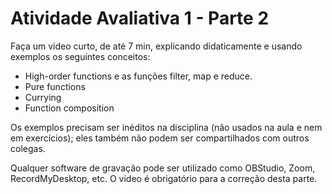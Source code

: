 # Atividade Avaliativa 1 - Parte 2

Faça um video curto, de até 7 min, explicando didaticamente e usando exemplos os seguintes conceitos:

- High-order functions e as funções filter, map e reduce.
- Pure functions
- Currying
- Function composition

Os exemplos precisam ser inéditos na disciplina (não usados na aula e nem em exercícios); eles também não podem ser compartilhados com outros colegas.

Qualquer software de gravação pode ser utilizado como OBStudio, Zoom, RecordMyDesktop, etc. O video é obrigatório para a correção desta parte.
